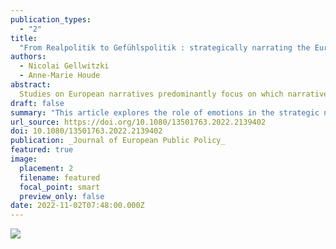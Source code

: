 ```yaml
---
publication_types:
  - "2"
title: 
  "From Realpolitik to Gefühlspolitik : strategically narrating the European Union at the national level"
authors:
  - Nicolai Gellwitzki
  - Anne-Marie Houde
abstract: 
  Studies on European narratives predominantly focus on which narratives about the EU exist and which are more salient for political actors and audiences. The question remains as to how political actors can strategically utilize those EU narratives at a national level to justify their decision-making and further their objectives. We argue that to render narratives efficacious in convincing audiences of the appropriateness of political decisions, actors engage in Gefühlspolitik – emotional politics – rather than Realpolitik by strategically (re)constructing EU narratives and emphasizing their intersections with national narratives and collective memory to construct emotionally compelling stories and moral imperatives. Therefore, how EU narratives are utilized on a national level is more dependent on the national context and their affective appeal than on their actual content. We demonstrate our argument by looking at the case of the German government narrating the EU during the migration crisis. We show how the government anchored the European peace narrative in German collective memory to construct compelling moral imperatives that significantly narrowed the discursive space and let the German government’s policies appear as apolitical necessities without alternative.
draft: false
summary: "This article explores the role of emotions in the strategic narration of the EU by national governments.\  "
url_source: https://doi.org/10.1080/13501763.2022.2139402
doi: 10.1080/13501763.2022.2139402
publication: _Journal of European Public Policy_
featured: true
image:
  placement: 2
  filename: featured
  focal_point: smart
  preview_only: false
date: 2022-11-02T07:48:00.000Z
---
```

![](screenshot-2022-11-18-at-07.55.08.png)
